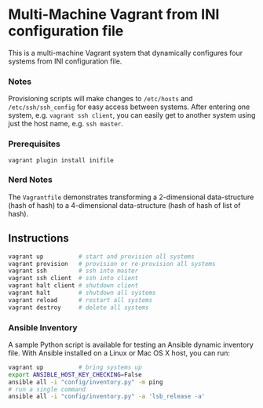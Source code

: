 # **Multi-Machine Vagrant from INI configuration file**

This is a multi-machine Vagrant system that dynamically configures four systems from INI configuration file.  

### **Notes**

Provisioning scripts will make changes to `/etc/hosts` and `/etc/ssh/ssh_config` for easy access between systems.  After entering one system, e.g. `vagrant ssh client`, you can easily get to another system using just the host name, e.g. `ssh master`.

### **Prerequisites**

```
vagrant plugin install inifile
```

### **Nerd Notes**

The `Vagrantfile` demonstrates transforming a 2-dimensional data-structure (hash of hash) to a 4-dimensional data-structure (hash of hash of list of hash).

## **Instructions**

```bash
vagrant up          # start and provision all systems
vagrant provision   # provision or re-provision all systems
vagrant ssh         # ssh into master
vagrant ssh client  # ssh into client
vagrant halt client # shutdown client
vagrant halt        # shutdown all systems
vagrant reload      # restart all systems
vagrant destroy     # delete all systems
```

### **Ansible Inventory**

A sample Python script is available for testing an Ansible dynamic inventory file.  With Ansible installed on a Linux or Mac OS X host, you can run:

```bash
vagrant up          # bring systems up
export ANSIBLE_HOST_KEY_CHECKING=False
ansible all -i "config/inventory.py" -m ping
# run a single command
ansible all -i "config/inventory.py" -a 'lsb_release -a'
```
